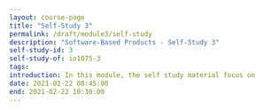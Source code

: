 ```yaml
---
layout: course-page
title: "Self-Study 3"
permalink: /draft/module3/self-study
description: "Software-Based Products - Self-Study 3"
self-study-id: 3
self-study-of: io1075-3
tags:
introduction: In this module, the self study material focus on
date: 2021-02-22 08:45:00
end: 2021-02-22 10:30:00
---
```

